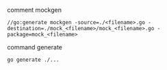 
comment mockgen
```
//go:generate mockgen -source=./<filename>.go -destination=./mock_<filename>/mock_<filename>.go -package=mock_<filename>
```

command generate
```bash
go generate ./... 
```